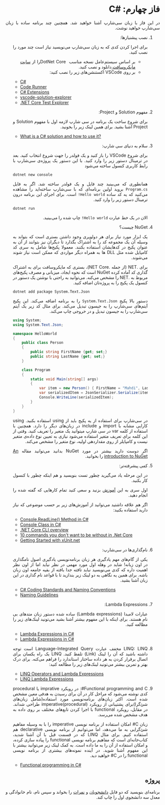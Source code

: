<div dir="rtl" align='justify'>

# فاز چهارم: #C

در این فاز با زبان سی‌شارپ آشنا خواهید شد. همچنین چند برنامه ساده با زبان سی‌شارپ خواهید نوشت.

1. نصب پیشنیازها:

   برای اجرا کردن کدی که به زبان سی‌شارپ می‌نویسید نیاز است چند مورد را نصب کنید.

   - بر اساس سیستم‌عامل نسخه مناسب  <span dir="ltr" align='left'> DotNet Core </span> را از [سایت مایکروسافت ](https://dotnet.microsoft.com/download) دانلود و نصب کنید.
   - بر روی VSCode اکستنشن‌های زیر را نصب کنید:

    <div dir="ltr" align='justify'>

   * [C#](https://marketplace.visualstudio.com/items?itemName=ms-dotnettools.csharp)
   * [Code Runner](https://marketplace.visualstudio.com/items?itemName=formulahendry.code-runner)
   * [C# Extensions](https://marketplace.visualstudio.com/items?itemName=jchannon.csharpextensions)
   * [vscode-solution-explorer](https://marketplace.visualstudio.com/items?itemName=fernandoescolar.vscode-solution-explorer)
   * [.NET Core Test Explorer](https://marketplace.visualstudio.com/items?itemName=formulahendry.dotnet-test-explorer)

    </div>

2. مفهوم Solution و Project:

   برای شروع ساخت یک برنامه در سی شارپ لازمه اول با مفهوم Solution و Project آشنا بشید. برای همین لینک‌ زیر را بخونید.


    <div dir="ltr" align='justify'>

    - [What is a C# solution and how to use it?](https://stackoverflow.com/a/40400159/7498797)
    </div>

3. سلام به دنیای سی شارپ:

   برای شروع VSCode را باز کنید و یک فولدر را جهت شروع انتخاب کنید. بعد در ترمینال دستور زیر را وارد کنید. با این دستور یک پروژه‌ی سی‌شارپ با رابط کاربری کنسول ساخته می‌شود

   <div dir="ltr" align='justify'>

   `dotnet new console`
   </div>

   همانطوری که می‌بینید چند فایل و یک فولدر ساخته شد. اگر به فایل `Program.cs` بروید اولین برنامه‌ای که با سی‌شارپ ساخته‌اید را مشاهده می‌کنید که یه کد ساده `Hello world!` است. برای اجرای این برنامه درون ترمینال دستور زیر را وارد کنید.

   <div dir="ltr" align='justify'>

   `dotnet run`
   </div>

   الان در یک خط عبارت `Hello world!` چاپ شده را می‌بینید.

4. NuGet چیست؟

   یک ابزار مورد نیاز برای هر دولوپری وجود داشتن بستری است که بتواند به وسیله آن یک مجموعه کد را به اشتراک بگذارد تا دیگران نیز بتوانند از آن به عنوان پکیج در کدهایشان استفاده بکنند.
   معمولا پکیج‌ها شامل یه سری کد کامپایل شده مثل DLL ها به همراه دیگر مواردی که ممکن است نیاز شوند می‌شوند.


    برای .NET (از جمله .NET Core)، بستری که مایکروسافت برای به اشتراک گذاری کد آماده کرده NuGet است که نحوه ایجاد، میزبانی و مصرف پکیج‌های مربوط به .NET را مشخص می‌کنه.
    می‌توانید به راحتی با نوشتن یک دستور در کنسول یک پکیج را به پروژه‌‌تان اضافه کنید.

    <div dir="ltr" align='justify'>

    `dotnet add package System.Text.Json`

    </div>

    دستور بالا پکیج `System.Text.Json` را به برنامه اضافه می‌کند. این پکیج آیتم‌های سی‌شارپ را به جیسون تبدیل می‌کند. برای مثال کد زیر یک آیتم سی‌شارپ را به جیسون تبدیل و در خروجی چاپ می‌کند.

    <div dir="ltr" align='justify'>

    ```C#
    using System;
    using System.Text.Json;

    namespace HelloWorld
    {
        public class Person
        {
            public string FirstName {get; set;}
            public string LastName {get; set;}
        }

        class Program
        {
            static void Main(string[] args)
            {
                var item = new Person() { FirstName = "Mahdi", LastName = "Malverdi"};
                var serializedItem = JsonSerializer.Serialize(item);
                Console.WriteLine(serializedItem);
            }
        }
    }
    ```

    </div>

    در سی‌شارپ برای استفاده از یه پکیج باید از using استفاده بکنید. using کارایی مشابه با import و include در زبان‌های دیگر را دارد.
    همچنین با استفاده از کلمه var در سی شارپ میتوانید یک متغیر را تعریف کنید. وقتی از این کلمه برای تعریف متغیر استفاده می‌شود نیازی به تعیین نوع داده‌ی متغیر نیست و کامپایلر از روی مقداردهی اولیه، نوع متغیر را مشخص می‌کند.

    اگر دوست دارید بیشتر در مورد NuGet بدانید می‌توانید مقاله [An introduction to NuGet](https://docs.microsoft.com/en-us/nuget/what-is-nuget) را بخوانید.

5.  کمی پیشرفته‌تر:

    در این مرحله یاد می‌گیرید چطور تست بنویسید و هم اینکه چطور با کنسول کار بکنید.

    اول سری به این [آموزش](https://softchris.github.io/pages/dotnet-core.html#creating-a-solution) بزنید و سعی کنید تمام کارهایی که گفته شده را انجام دهید.

    اگر هم علاقه داشتید می‌توانید از آموزش‌های زیر بر حسب موضوعی که نیاز دارید استفاده بکنید:

    <div dir="ltr" align='justify'>

    - [Console.ReadLine() Method in C#](<https://www.geeksforgeeks.org/console-readline-method-in-c-sharp/#:~:text=Console.-,ReadLine()%20Method%20in%20C%23,user%20presses%20the%20Enter%20key.>)
    - [Console Class in C#](https://www.geeksforgeeks.org/console-class-in-c-sharp/#:~:text=Weekday%20in%20C%23-,Console%20Class%20in%20C%23,output%20from%20the%20computer%20end.)
    - [.NET Core CLI overview](https://docs.microsoft.com/en-us/dotnet/core/tools/)
    - [10 commands you don't want to be without in .Net Core](https://softchris.github.io/pages/dotnet-10-commands.html#_4-dotnet-run)
    - [Getting Started with xUnit.net](https://xunit.net/docs/getting-started/netcore/cmdline)

    </div>

6.  نام‌گذاری‌ها در سی‌شارپ:

    یکی از گام‌های مهم یادگیری هر زبان برنامه‌نویسی یادگیری اصول نامگذاری در اون زبانه! شاید در وهله اول مورد مهمی در نظر نیاید اما از اون نظر اهمیت داره که کدی می‌نویسید نباید تافته جدا بافته از بقیه جامعه اون زبان باشه. برای همین یه نگاهی به دو لینک زیر بندازید تا با قواعد نام گذاری در این زبان آشنا بشید.

    <div dir="ltr" align='justify'>

    - [C# Coding Standards and Naming Conventions](https://github.com/ktaranov/naming-convention/blob/master/C%23%20Coding%20Standards%20and%20Naming%20Conventions.md)
    - [Naming Guidelines](https://docs.microsoft.com/en-us/dotnet/standard/design-guidelines/naming-guidelines)

    </div>

7.  Lambda Expressions:

    عبارات لامبدا (Lambda expressions) ساده شده دستور زبان متدهای بی نام هستند.
    برای اینکه با این مفهوم بیشتر آشنا بشید می‌تونید لینک‌های زیر را مطالعه کنید.

    <div dir="ltr" align='justify'>

    - [Lambda Expressions in C#](https://www.geeksforgeeks.org/lambda-expressions-in-c-sharp/)
    - [Lambda Expressions in C#](https://www.c-sharpcorner.com/UploadFile/bd6c67/lambda-expressions-in-C-Sharp/)

   </div>

</div>

<div dir="rtl" align='justify'>

8.  LINQ:
    LINQ مخفف عبارت Language-Integrated Query است توجه داشته باشید که آن را لینک (Link) تلفظ کنید. LINQ یک راه یکسان برای اتصال برقرار کردن به هر داده ساختار استاندارد را فراهم می‌کنه.
    برای درک بهتر و تمرین بیشتر می‌تونید لینک‌های زیر را مطالعه کنید:

    <div dir="ltr" align='justify'>

    - [LINQ Operators and Lambda Expressions](https://www.c-sharpcorner.com/UploadFile/babu_2082/linq-operators-and-lambda-expression-syntax-examples/)
    - [LINQ Lambda Expressions](https://www.tutlane.com/tutorial/linq/linq-lambda-expressions)

    </div>
    
<div dir="rtl" align='justify'>

9. Functional programming and C#:
   در رویکرد imprative یا procedural کدی نوشته می‌شود که مراحل کار در آن برای رسیدن به هدفی معین مشخص شده است. 
   اکثر زبان‌های برنامه‌نویسی مورد استفاده(شامل زبان‌های شئ‌گرا)برای پشتیبانی از رویکرد imperative(procedural) طراحی شد‌اند.
   در مقابل، رویکرد functional با اجرا کردن تابع‌های مختلف بر روی داده به هدف مشخص شده می‌رسد.
   
   زبان C# امکان استفاده از برنامه نویسی imperative را با به وسیله مفاهیم شئ‌گرایی به ما می‌دهد، اما می‌توانیم از برنامه نویسی declarative هم استفاده کنیم. برای مثال LINQ که در قسمت قبل با آن آشنا شدید، کتاب‌خانه‌ای است که مفاهیم برنامه نویسی functional را پیاده سازی کرده، و امکان استفاده از آن را به ما داده است.
   به کمک لینک زیر می‌توانید بیشتر با این مفهوم آشنا شوید. در آینده نمونه‌های بیشتری از برنامه نویسی functional را در C# خواهید دید.

    <div dir="ltr" align='justify'>

    - [Functional programming in C#](https://dev.to/shimmer/functional-programming-in-c-3h6e)

    </div>
    
    </div>

## پروژه

برنامه‌ای بنویسید که دو فایل [دانشجویان](https://github.com/Star-Academy/codestar-internship/blob/master/Projects/Phase04-CSharp/Students.json) و [نمرات](https://github.com/Star-Academy/codestar-internship/blob/master/Projects/Phase04-CSharp/Scores.json) را بخواند و سپس نام، نام خانوادگی و معدل سه دانشجوی اول را چاپ کند.

</div>
